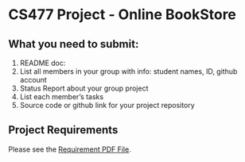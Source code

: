 # CS477 Project - Online BookStore

## What you need to submit:
1. README doc: 
  1. List all members in your group with info: student names, ID, github account
  2. Status Report about your group project
  3. List each member’s tasks
2. Source code or github link for your project repository

## Project Requirements
Please see the [Requirement PDF File](https://github.com/bellaxing/cs477-project/blob/main/Project%20Requirements.pdf).
